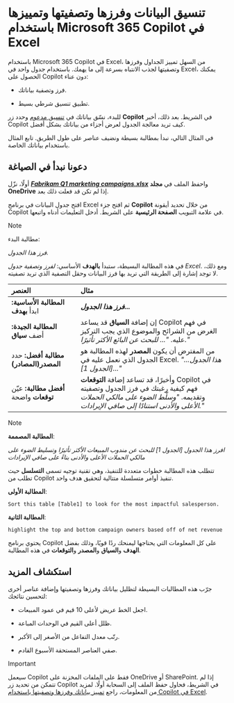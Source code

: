 # تنسيق البيانات وفرزها وتصفيتها وتمييزها باستخدام Microsoft 365 Copilot في Excel

باستخدام Microsoft 365 Copilot في Excel، من السهل تمييز الجداول وفرزها وتصفيتها لجذب الانتباه بسرعة إلى ما يهمك. باستخدام جدول واحد في Excel، يمكنك الحصول على Copilot دون عناء:

- فرز وتصفية بياناتك.

- تطبيق تنسيق شرطي بسيط.

للبدء، نسّق بياناتك في [تنسيق مدعوم](https://support.microsoft.com/topic/format-data-for-copilot-in-excel-1604c8eb-57f1-4db1-8363-d53336228c65) وحدد زر **Copilot** في الشريط. بعد ذلك، أخبر Copilot كيف تريد معالجة الجدول لعرض أجزاء من بياناتك بشكل أفضل.

في المثال التالي، نبدأ بمطالبة بسيطة ونضيف عناصر على طول الطريق. تابع المثال باستخدام بياناتك الخاصة.

## دعونا نبدأ في الصياغة

أولًا، نزّل **_[Fabrikam Q1 marketing campaigns.xlsx](https://go.microsoft.com/fwlink/?linkid=2269124)_** واحفظ الملف في **مجلد OneDrive** إذا لم تكن قد فعلت ذلك بعد.

افتح جدول البيانات في برنامج Excel ثم افتح جزء **Copilot** من خلال تحديد أيقونة Copilot في علامة التبويب **الصفحة الرئيسية** على الشريط. أدخل التعليمات أدناه واتبعها.

> [!NOTE]
> مطالبة البدء:
>
> _فرز هذا الجدول._

في هذه المطالبة البسيطة، ستبدأ **بالهدف** الأساسي: _لفرز وتصفية جدول Excel_. ومع ذلك، لا توجد إشارة إلى الطريقة التي تريد بها فرز البيانات وحقل التصفية الذي تريد تصفيته.

| العنصر | مثال |
| :------ | :------- |
| **المطالبة الأساسية:** ابدأ **بهدف** | **_فرز هذا الجدول..._** |
| **المطالبة الجيدة:** أضف **سياق** | إن إضافة **السياق** قد يساعد Copilot في فهم الغرض من الشرائح والموضوع الذي يجب التركيز عليه. _"... للبحث عن البائع الأكثر تأثيرًا."_ |
| **مطالبة أفضل:** حدد **المصدر(المصادر)** | من المفترض أن يكون **المصدر** لهذه المطالبة هو الجدول الذي نعمل عليه في Excel. _"...هذا الجدول [الجدول 1]..."_ |
| **أفضل مطالبة:** عيّن **توقعات** واضحة | وأخيرًا، قد تساعد إضافة **التوقعات** Copilot في فهم كيفية رغبتك في فرز الجدول وتصفيته وتقديمه. _"وسلّط الضوء على مالكي الحملات الأعلى والأدنى استنادًا إلى صافي الإيرادات."_ |

> [!NOTE]
> **المطالبة المصممة**:
>
> _افرز هذا الجدول [الجدول 1] للبحث عن مندوب المبيعات الأكثر تأثيرًا وتسليط الضوء على مالكي الحملات الأعلى والأدنى بناءً على صافي الإيرادات_

تتطلب هذه المطالبة خطوات متعددة للتنفيذ، وهي تقنية توجيه تسمى **التسلسل** حيث تطلب من Copilot تنفيذ أوامر متسلسلة متتالية لتحقيق هدف واحد.

**المطالبة الأولى**:

```text
Sort this table [Table1] to look for the most impactful salesperson.
```

**المطالبة الثانية**:

```text
highlight the top and bottom campaign owners based off of net revenue
```

يحتوي برنامج Copilot على كل المعلومات التي يحتاجها ليمنحك ردًا قويًا، وذلك بفضل **الهدف** و**السياق** و**المصدر** و**التوقعات** في هذه المطالبة.

## استكشاف المزيد

جرّب هذه المطالبات البسيطة لتظليل بياناتك وفرزها وتصفيتها وإضافة عناصر أخرى لتحسين نتائجك:

- اجعل الخط عريض لأعلى 10 قيم في عمود المبيعات.

- ظلل أعلى القيم في الوحدات المباعة.

- رتّب معدل التفاعل من الأصغر إلى الأكبر.  

- صفي العناصر المستحقة الأسبوع القادم.

> [!IMPORTANT]
> سيعمل Copilot فقط على الملفات المخزنة على OneDrive أو SharePoint. إذا لم تتمكن من تحديد زر Copilot في الشريط، فحاول حفظ الملف إلى السحابة أولًا. لمزيد من المعلومات، راجع [تمييز بياناتك وفرزها وتصفيتها باستخدام Copilot في Excel](https://support.microsoft.com/office/highlight-sort-and-filter-your-data-with-copilot-in-excel-05302e3f-de42-4475-b235-be9cb3d4e936).
